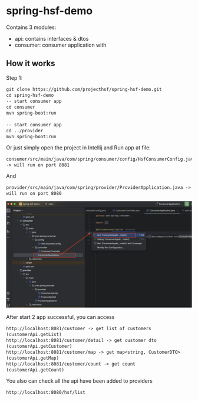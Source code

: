 # spring-hsf-demo

Contains 3 modules: 

- api: contains interfaces & dtos
- consumer: consumer application with 

## How it works

Step 1:

```
git clone https://github.com/projecthsf/spring-hsf-demo.git
cd spring-hsf-demo
-- start consumer app
cd consumer
mvn spring-boot:run

-- start consumer app
cd ../provider
mvn spring-boot:run
```
Or just simply open the project in Intellij and Run app at file:
```
consumer/src/main/java/com/spring/consumer/config/HsfConsumerConfig.java -> will run on port 8081
```
And 
```
provider/src/main/java/com/spring/provider/ProviderApplication.java -> will run on port 8080
```

![Alt text](https://github.com/projecthsf/spring-hsf-demo/blob/main/docs/intellij-run-java-app.png "How to run java app")

After start 2 app successful, you can access 
```
http://localhost:8081/customer -> get list of customers (customerApi.getList) 
http://localhost:8081/customer/detail -> get customer dto (customerApi.getCustomer)
http://localhost:8081/customer/map -> get map<string, CustomerDTO> (customerApi.getMap)
http://localhost:8081/customer/count -> get count (customerApi.getCount)
```

You also can check all the api have been added to providers
```
http://localhost:8080/hsf/list
```


